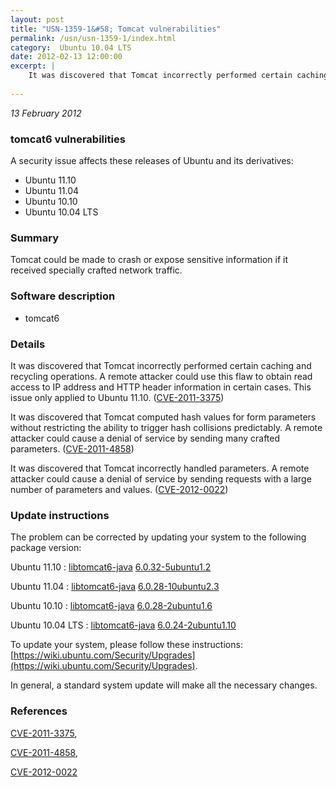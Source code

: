 ```yaml
---
layout: post
title: "USN-1359-1&#58; Tomcat vulnerabilities"
permalink: /usn/usn-1359-1/index.html
category:  Ubuntu 10.04 LTS
date: 2012-02-13 12:00:00
excerpt: |
    It was discovered that Tomcat incorrectly performed certain caching and recycling operations. A remote attacker could use this flaw to obtain read access to IP address and HTTP header information in certain cases. This issue only applied to Ubuntu 11.10. ([CVE-2011-3375](http://people.ubuntu.com/~ubuntu-security/cve/CVE-2011-3375))
    
--- 
```

 
 

*13 February 2012*

### tomcat6 vulnerabilities

A security issue affects these releases of Ubuntu and its derivatives:

* Ubuntu 11.10
* Ubuntu 11.04
* Ubuntu 10.10
* Ubuntu 10.04 LTS

### Summary

Tomcat could be made to crash or expose sensitive information if it received specially crafted network traffic.

### Software description

* tomcat6 

### Details

It was discovered that Tomcat incorrectly performed certain caching and recycling operations. A remote attacker could use this flaw to obtain read access to IP address and HTTP header information in certain cases. This issue only applied to Ubuntu 11.10. ([CVE-2011-3375](http://people.ubuntu.com/~ubuntu-security/cve/CVE-2011-3375))

It was discovered that Tomcat computed hash values for form parameters without restricting the ability to trigger hash collisions predictably. A remote attacker could cause a denial of service by sending many crafted parameters. ([CVE-2011-4858](http://people.ubuntu.com/~ubuntu-security/cve/CVE-2011-4858))

It was discovered that Tomcat incorrectly handled parameters. A remote attacker could cause a denial of service by sending requests with a large number of parameters and values. ([CVE-2012-0022](http://people.ubuntu.com/~ubuntu-security/cve/CVE-2012-0022)) 

### Update instructions

The problem can be corrected by updating your system to the following package version:

Ubuntu 11.10
 : [libtomcat6-java](https://launchpad.net/ubuntu/+source/tomcat6) <span> [6.0.32-5ubuntu1.2](https://launchpad.net/ubuntu/+source/tomcat6/6.0.32-5ubuntu1.2) </span> 

Ubuntu 11.04
 : [libtomcat6-java](https://launchpad.net/ubuntu/+source/tomcat6) <span> [6.0.28-10ubuntu2.3](https://launchpad.net/ubuntu/+source/tomcat6/6.0.28-10ubuntu2.3) </span> 

Ubuntu 10.10
 : [libtomcat6-java](https://launchpad.net/ubuntu/+source/tomcat6) <span> [6.0.28-2ubuntu1.6](https://launchpad.net/ubuntu/+source/tomcat6/6.0.28-2ubuntu1.6) </span> 

Ubuntu 10.04 LTS
 : [libtomcat6-java](https://launchpad.net/ubuntu/+source/tomcat6) <span> [6.0.24-2ubuntu1.10](https://launchpad.net/ubuntu/+source/tomcat6/6.0.24-2ubuntu1.10) </span> 

To update your system, please follow these instructions: [https://wiki.ubuntu.com/Security/Upgrades](https://wiki.ubuntu.com/Security/Upgrades).

In general, a standard system update will make all the necessary changes. 

### References

 
 [CVE-2011-3375](http://people.ubuntu.com/~ubuntu-security/cve/CVE-2011-3375), 

 [CVE-2011-4858](http://people.ubuntu.com/~ubuntu-security/cve/CVE-2011-4858), 

 [CVE-2012-0022](http://people.ubuntu.com/~ubuntu-security/cve/CVE-2012-0022)
 

